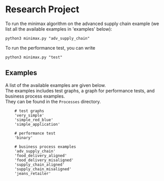 # Research Project

To run the minimax algorithm on the advanced supply chain example (we list all the available examples in 'examples' below):
```
python3 minimax.py "adv_supply_chain"
```

To run the performance test, you can write
```
python3 minimax.py "test"
```

## Examples
A list of the available examples are given below.  
The examples includes test graphs, a graph for performance tests, and business process examples.  
They can be found in the `Processes` directory.

        # test graphs
        'very_simple'
        'simple_red_blue'
        'simple_application'
        
        # performance test
        'binary'
        
        # business process examples
        'adv_supply_chain'
        'food_delivery_aligned'
        'food_delivery_misaligned'
        'supply_chain_aligned'
        'supply_chain_misaligned' 
        'jeans_retailer'
